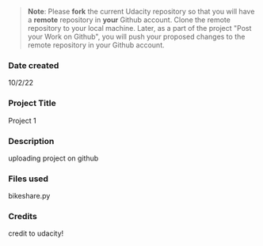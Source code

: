 >**Note**: Please **fork** the current Udacity repository so that you will have a **remote** repository in **your** Github account. Clone the remote repository to your local machine. Later, as a part of the project "Post your Work on Github", you will push your proposed changes to the remote repository in your Github account.

### Date created
10/2/22

### Project Title
Project 1

### Description
uploading project on github

### Files used
bikeshare.py

### Credits
credit to udacity!
